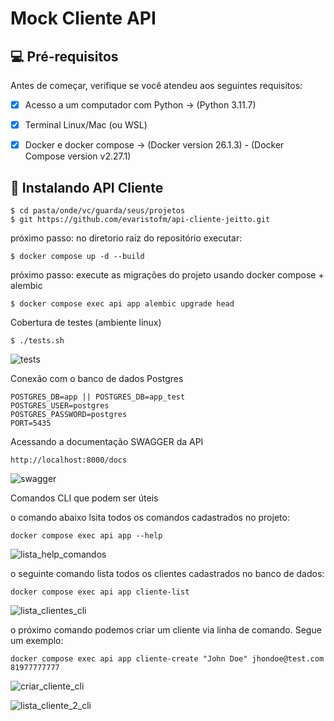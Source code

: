 # Mock Cliente API


## 💻 Pré-requisitos

Antes de começar, verifique se você atendeu aos seguintes requisitos:

- [x] Acesso a um computador com Python -> (Python 3.11.7)
- [x] Terminal Linux/Mac (ou WSL)
- [x] Docker e docker compose -> (Docker version 26.1.3) - (Docker Compose version v2.27.1)


## 🚀 Instalando API Cliente

```
$ cd pasta/onde/vc/guarda/seus/projetos
$ git https://github.com/evaristofm/api-cliente-jeitto.git

```
próximo passo: no diretorio raiz do repositório executar:

```
$ docker compose up -d --build

```
próximo passo: execute as migrações do projeto usando docker compose + alembic

```
$ docker compose exec api app alembic upgrade head

```

Cobertura de testes (ambiente linux)

```
$ ./tests.sh

```
![tests](https://github.com/evaristofm/api-cliente-jeitto/assets/46290279/86292786-30be-4020-aa7a-ae59b6ee9764)


Conexão com o banco de dados Postgres

```
POSTGRES_DB=app || POSTGRES_DB=app_test
POSTGRES_USER=postgres
POSTGRES_PASSWORD=postgres
PORT=5435

```

Acessando a documentação SWAGGER da API

```
http://localhost:8000/docs

```

![swagger](https://github.com/evaristofm/api-cliente-jeitto/assets/46290279/4595ac9d-2e7f-4552-a0c6-b74f64256244)

Comandos CLI que podem ser úteis

o comando abaixo lsita todos os comandos cadastrados no projeto:

```
docker compose exec api app --help

```

![lista_help_comandos](https://github.com/evaristofm/api-cliente-jeitto/assets/46290279/2806b3ad-0538-4aaa-a2ef-60540ec9a354)


o seguinte comando lista todos os clientes cadastrados no banco de dados:

```
docker compose exec api app cliente-list

```
![lista_clientes_cli](https://github.com/evaristofm/api-cliente-jeitto/assets/46290279/74651d3f-baf3-4ce2-bfd2-7d7742df524c)


o próximo comando podemos criar um cliente via linha de comando.
Segue um exemplo:

```
docker compose exec api app cliente-create "John Doe" jhondoe@test.com 81977777777

```
![criar_cliente_cli](https://github.com/evaristofm/api-cliente-jeitto/assets/46290279/43f7e801-9014-451b-bc19-dd044744ec69)

![lista_cliente_2_cli](https://github.com/evaristofm/api-cliente-jeitto/assets/46290279/a8b86732-e1a2-4884-8950-e90742fb8151)

